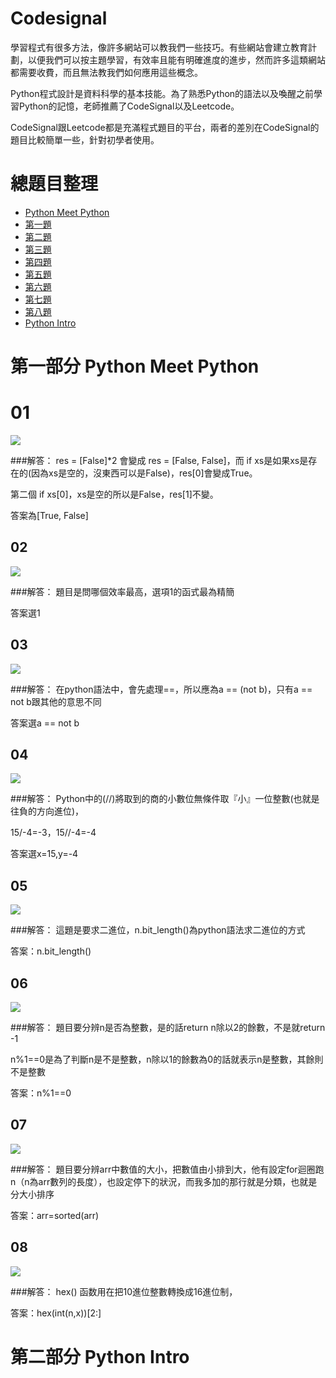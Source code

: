 # Codesignal
學習程式有很多方法，像許多網站可以教我們一些技巧。有些網站會建立教育計劃，以便我們可以按主題學習，有效率且能有明確進度的進步，然而許多這類網站都需要收費，而且無法教我們如何應用這些概念。

Python程式設計是資料科學的基本技能。為了熟悉Python的語法以及喚醒之前學習Python的記憶，老師推薦了CodeSignal以及Leetcode。

CodeSignal跟Leetcode都是充滿程式題目的平台，兩者的差別在CodeSignal的題目比較簡單一些，針對初學者使用。

# 總題目整理
- [Python Meet Python](第一部分-Python-Meet-Python)
- [第一題](01)
- [第二題](02)
- [第三題](03)
- [第四題](04)
- [第五題](05)
- [第六題](06)
- [第七題](07)
- [第八題](08)
- [Python Intro](第二部分-Python-Intro)

# 第一部分 Python Meet Python

# 01
![](/image/01.png)

###解答：
res = [False]*2 會變成 res = [False, False]，而 if xs是如果xs是存在的(因為xs是空的，沒東西可以是False)，res[0]會變成True。

第二個 if xs[0]，xs是空的所以是False，res[1]不變。

答案為[True, False]

## 02

![](/image/02.png)

###解答：
題目是問哪個效率最高，選項1的函式最為精簡

答案選1

## 03

![](/image/03.png)

###解答：
在python語法中，會先處理==，所以應為a == (not b)，只有a == not b跟其他的意思不同

答案選a == not b

## 04

![](/image/04.png)

###解答：
Python中的(//)將取到的商的小數位無條件取『小』一位整數(也就是往負的方向進位)，

15/-4=-3，15//-4=-4

答案選x=15,y=-4

## 05

![](/image/05.png)

###解答：
這題是要求二進位，n.bit_length()為python語法求二進位的方式

答案：n.bit_length()

## 06

![](/image/06.png)

###解答：
題目要分辨n是否為整數，是的話return n除以2的餘數，不是就return -1

n%1==0是為了判斷n是不是整數，n除以1的餘數為0的話就表示n是整數，其餘則不是整數

答案：n%1==0

## 07

![](/image/07.png)

###解答：
題目要分辨arr中數值的大小，把數值由小排到大，他有設定for迴圈跑n（n為arr數列的長度），也設定停下的狀況，而我多加的那行就是分類，也就是分大小排序

答案：arr=sorted(arr)

## 08

![](/image/08.png)

###解答：
hex() 函数用在把10進位整數轉換成16進位制，

答案：hex(int(n,x))[2:]

# 第二部分 Python Intro

